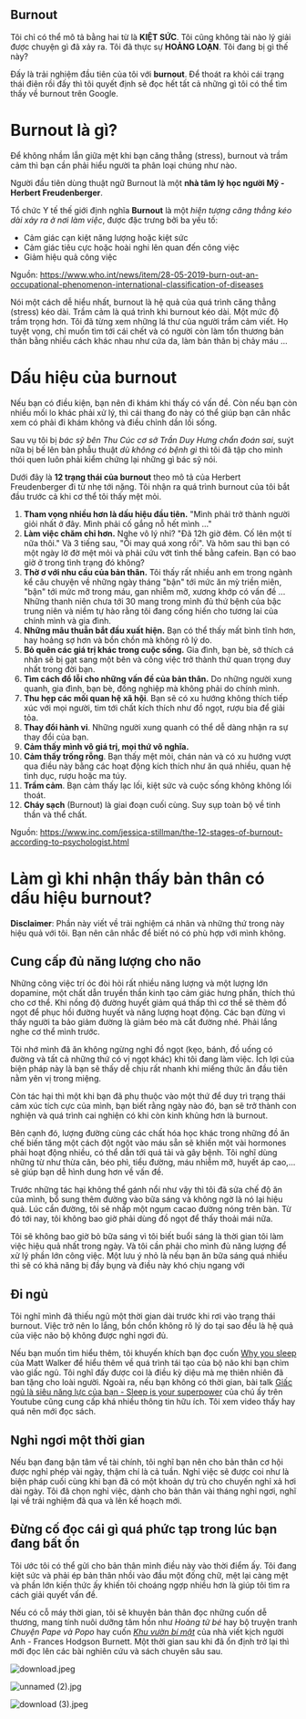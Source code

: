 ## Burnout

Tôi chỉ có thể mô tả bằng hai từ là **KIỆT SỨC**. Tôi cũng không tài nào lý giải được chuyện gì đã xảy ra. Tôi đã thực sự **HOẢNG LOẠN**. Tôi đang bị gì thế này? 

Đấy là trải nghiệm đầu tiên của tôi với **burnout**. Để thoát ra khỏi cái trạng thái điên rồi đấy thì tôi quyết định sẽ đọc hết tất cả những gì tôi có thể tìm thấy về burnout trên Google.

# Burnout là gì?

Để không nhầm lẫn giữa mệt khi bạn căng thẳng (stress), burnout và trầm cảm thì bạn cần phải hiểu người ta phân loại chúng như nào.

Người đầu tiên dùng thuật ngữ Burnout là một **nhà tâm lý học người Mỹ - Herbert Freudenberger**.

Tổ chức Y tế thế giới định nghĩa **Burnout** là một *hiện tượng căng thẳng kéo dài xảy ra ở nơi làm việc*, được đặc trưng bởi ba yếu tố:

- Cảm giác cạn kiệt năng lượng hoặc kiệt sức
- Cảm giác tiêu cực hoặc hoài nghi lên quan đến công việc
- Giảm hiệu quả công việc

Nguồn: https://www.who.int/news/item/28-05-2019-burn-out-an-occupational-phenomenon-international-classification-of-diseases

Nói một cách dễ hiểu nhất, burnout là hệ quả của quá trình căng thẳng (stress) kéo dài. Trầm cảm là quá trình khi burnout kéo dài. Một mức độ trầm trọng hơn. Tôi đã từng xem những lá thư của người trầm cảm viết. Họ tuyệt vọng, chỉ muốn tìm tới cái chết và có người còn làm tổn thương bản thân bằng nhiều cách khác nhau như cứa da, làm bản thân bị chảy máu ...
 
# Dấu hiệu của burnout

Nếu bạn có điều kiện, bạn nên đi khám khi thấy có vấn đề. Còn nếu bạn còn nhiều mối lo khác phải xử lý, thì cái thang đo này có thể giúp bạn cân nhắc xem có phải đi khám không và điều chỉnh dần lối sống. 

Sau vụ tôi bị *bác sỹ bên Thu Cúc cơ sở Trần Duy Hưng chẩn đoán sai*, suýt nữa bị bế lên bàn phẫu thuật *dù không có bệnh gì* thì tôi đã tập cho mình thói quen luôn phải kiểm chứng lại những gì bác sỹ nói.

Dưới đây là **12 trạng thái của burnout** theo mô tả của Herbert Freudenberger đi từ nhẹ tới nặng. Tôi nhận ra quá trình burnout của tôi bắt đầu trước cả khi cơ thể tôi thấy mệt mỏi.

1. **Tham vọng nhiều hơn là dấu hiệu đầu tiên.** "Mình phải trở thành người giỏi nhất ở đây. Mình phải cố gắng nỗ hết mình ..."
2. **Làm việc chăm chỉ hơn.** Nghe vô lý nhỉ? "Đã 12h giờ đêm. Cố lên một tí nữa thôi." Và 3 tiếng sau, "Ôi may quá xong rồi". Và hôm sau thì bạn có một ngày lờ đờ mệt mỏi và phải cứu vớt tình thế bằng cafein. Bạn có bao giờ ở trong tình trạng đó không?
3. **Thờ ơ với nhu cầu của bản thân.** Tôi thấy rất nhiều anh em trong ngành kể câu chuyện về những ngày tháng "bận" tới mức ăn mỳ triền miên, "bận" tới mức mỡ trong máu, gan nhiễm mỡ, xương khớp có vấn đề ... Những thanh niên chưa tới 30 mang trong mình đủ thứ bệnh của bậc trung niên và niềm tự hào rằng tôi đang cống hiến cho tương lai của chính mình và gia đình.
4. **Những mâu thuẫn bắt đầu xuất hiện.** Bạn có thể thấy mất bình tĩnh hơn, hay hoảng sợ hơn và bồn chồn mà không rõ lý do.
5. **Bỏ quên các giá trị khác trong cuộc sống.** Gia đình, bạn bè, sở thích cá nhân sẽ bị gạt sang một bên và công việc trở thành thứ quan trọng duy nhất trong đời bạn.
6. **Tìm cách đổ lỗi cho những vấn đề của bản thân.** Do những người xung quanh, gia đình, bạn bè, đồng nghiệp mà không phải do chính mình.
7. **Thu hẹp các mối quan hệ xã hội**. Bạn sẽ có xu hướng không thích tiếp xúc với mọi người, tim tới chất kích thích như đồ ngọt, rượu bia để giải tỏa.
8. **Thay đổi hành vi**. Những người xung quanh có thể dễ dàng nhận ra sự thay đổi của bạn.
9. **Cảm thấy mình vô giá trị, mọi thứ vô nghĩa.**
10. **Cảm thấy trống rỗng**. Bạn thấy mệt mỏi, chán nản và có xu hướng vượt qua điều này bằng các hoạt động kích thích như ăn quá nhiều, quan hệ tình dục, rượu hoặc ma túy.
11. **Trầm cảm**. Bạn cảm thấy lạc lối, kiệt sức và cuộc sống không không lối thoát.
12. **Cháy sạch** (Burnout) là giai đoạn cuối cùng. Suy sụp toàn bộ về tinh thần và thể chất.

Nguồn: https://www.inc.com/jessica-stillman/the-12-stages-of-burnout-according-to-psychologist.html

# Làm gì khi nhận thấy bản thân có dấu hiệu burnout?

**Disclaimer**: Phần này viết về trải nghiệm cá nhân và những thứ trong này hiệu quả với tôi. Bạn nên cân nhắc để biết nó có phù hợp với mình không.

## Cung cấp đủ năng lượng cho não

Những công việc trí óc đòi hỏi rất nhiều năng lượng và một lượng lớn dopamine, một chất dẫn truyền thần kinh tạo cảm giác hưng phấn, thích thú cho cơ thể. Khi nồng độ đường huyết giảm quá thấp thì cơ thể sẽ thèm đồ ngọt để phục hồi đường huyết và năng lượng hoạt động. Các bạn đừng vì thấy người ta bảo giảm đường là giảm béo mà cắt đường nhé. Phải lắng nghe cơ thể mình trước.

Tôi nhớ mình đã ăn không ngừng nghỉ đồ ngọt (kẹo, bánh, đồ uống có đường và tất cả những thứ có vị ngọt khác) khi tôi đang làm việc. Ích lợi của biện pháp này là bạn sẽ thấy dễ chịu rất nhanh khi miếng thức ăn đầu tiên nằm yên vị trong miệng.

Còn tác hại thì một khi bạn đã phụ thuộc vào một thứ để duy trì trạng thái cảm xúc tích cực của mình, bạn biết rằng ngày nào đó, bạn sẽ trở thành con nghiện và quá trình cai nghiện có khi còn kinh khủng hơn là burnout. 

Bên cạnh đó, lượng đường cùng các chất hóa học khác trong những đồ ăn chế biến tăng một cách đột ngột vào máu sẵn sẽ khiến một vài hormones phải hoạt động nhiều, có thể dẫn tới quá tải và gây bệnh. Tôi nghĩ dùng những từ như thừa cân, béo phì, tiểu đường, máu nhiễm mỡ, huyết áp cao,... sẽ giúp bạn dễ hình dung hơn về vấn đề.

Trước những tác hại không thể gánh nổi như vậy thì tôi đã sửa chế độ ăn của mình, bổ sung thêm đường vào bữa sáng và không ngờ là nó lại hiệu quả. Lúc cần đường, tôi sẽ nhấp một ngụm cacao đường nóng trên bàn. Từ đó tới nay, tôi không bao giờ phải dùng đồ ngọt để thấy thoải mái nữa.

Tôi sẽ không bao giờ bỏ bữa sáng vì tôi biết buổi sáng là thời gian tôi làm việc hiệu quả nhất trong ngày. Và tôi cần phải cho mình đủ năng lượng để xử lý phần lớn công việc. Một lưu ý nhỏ là nếu bạn ăn bữa sáng quá nhiều thì sẽ có khả năng bị đầy bụng và điều này khó chịu ngang với 

## Đi ngủ

Tôi nghĩ mình đã thiếu ngủ một thời gian dài trước khi rơi vào trạng thái burnout. Việc trở nên lo lắng, bồn chồn không rõ lý do tại sao đều là hệ quả của việc não bộ không được nghỉ ngơi đủ.

Nếu bạn muốn tìm hiểu thêm, tôi khuyến khích bạn đọc cuốn [Why you sleep](https://www.goodreads.com/book/show/34466963-why-we-sleep) của Matt Walker để hiểu thêm về quá trình tái tạo của bộ não khi bạn chìm vào giấc ngủ. Tôi nghĩ đấy được coi là điều kỳ diệu mà mẹ thiên nhiên đã ban tặng cho loài người. Ngoài ra, nếu bạn không có thời gian, bài talk [Giấc ngủ là siêu năng lực của bạn - Sleep is your superpower](https://www.youtube.com/watch?v=5MuIMqhT8DM) của chú ấy trên Youtube cũng cung cấp khá nhiều thông tin hữu ích. Tôi xem video thấy hay quá nên mới đọc sách.

## Nghỉ ngơi một thời gian

Nếu bạn đang bận tâm về tài chính, tôi nghĩ bạn nên cho bản thân cơ hội được nghỉ phép vài ngày, thậm chí là cả tuần. Nghỉ việc sẽ được coi như là biện pháp cuối cùng khi bạn đã có một khoản dự trù cho chuyến nghỉ xả hơi dài ngày. Tôi đã chọn nghỉ việc, dành cho bản thân vài tháng nghỉ ngơi, nghĩ lại về trải nghiệm đã qua và lên kế hoạch mới.

## Đừng cố đọc cái gì quá phức tạp trong lúc bạn đang bất ổn

Tôi ước tôi có thể gửi cho bản thân mình điều này vào thời điểm ấy. Tôi đang kiệt sức và phải ép bản thân nhồi vào đầu một đống chữ, mệt lại càng mệt và phần lớn kiến thức ấy khiến tôi choáng ngợp nhiều hơn là giúp tôi tìm ra cách giải quyết vấn đề. 

Nếu có cỗ máy thời gian, tôi sẽ khuyên bản thân đọc những cuốn dễ thương, mang tính nuôi dưỡng tâm hồn như *Hoàng tử bé* hay bộ truyện tranh *Chuyện Pape và Popo* hay cuốn *[Khu vườn bí mật](https://www.goodreads.com/vi/book/show/2998.The_Secret_Garden)* của nhà viết kịch người Anh - Frances Hodgson Burnett. Một thời gian sau khi đã ổn định trở lại thì mới đọc lên các bài nghiên cứu và sách chuyên sâu sau. 

![download.jpeg](https://cdn.hashnode.com/res/hashnode/image/upload/v1639681322661/EYSbbSYDv.jpeg)

![unnamed (2).jpg](https://cdn.hashnode.com/res/hashnode/image/upload/v1639681340899/lfcpEws0W.jpeg)

![download (3).jpeg](https://cdn.hashnode.com/res/hashnode/image/upload/v1639681408947/8iclgLIkp.jpeg)
